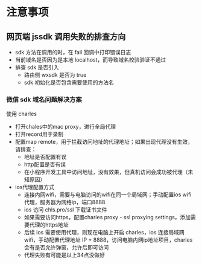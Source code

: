 # 注意事项

## 网页端 jssdk 调用失败的排查方向

* sdk 方法在调用的时，在 fail 回调中打印错误日志
* 当前域名是否因为是本地 localhost，而导致域名校验验证不通过
* 排查 sdk 是否引入
  * 路由侧 wxsdk 是否为 true
  * sdk 初始化是否包含需要使用的方法名

### 微信 sdk 域名问题解决方案

使用 charles

* 打开chales中的mac proxy，进行全局代理
* 打开record用于录制
* 配置map remote，用于拦截访问地址的代理地址；如果出现代理没有生效，请排查：
  * 地址是否配置有误
  * http配置是否有误
  * 在小程序开发工具中访问地址，没有效果，但真机访问会成功被代理（未知原因）
* ios代理配置方式
  * 连接内网wifi，需要与电脑访问的wifi在同一个局域网；手动配置ios wifi 代理，服务器为网络ip，端口8888
  * ios 访问 chls.pro/ssl 下载证书文件
  * 如果需要访问https，配置charles proxy - ssl proxying settings，添加需要代理的https地址
  * 后续 ios 需要使用代理，则现在电脑上开启 charles，ios 连接局域网 wifi，手动配置代理地址 IP + 8888，访问电脑内网ip地址项目，charles会有是否允许弹窗，允许后即可访问
  * 代理失败有可能是以上34点没做好